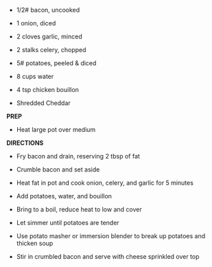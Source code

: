 -   1/2# bacon, uncooked

-   1 onion, diced

-   2 cloves garlic, minced

-   2 stalks celery, chopped

-   5# potatoes, peeled & diced

-   8 cups water

-   4 tsp chicken bouillon

-   Shredded Cheddar

**PREP**

-   Heat large pot over medium

**DIRECTIONS**

-   Fry bacon and drain, reserving 2 tbsp of fat

-   Crumble bacon and set aside

-   Heat fat in pot and cook onion, celery, and garlic for 5 minutes

-   Add potatoes, water, and bouillon

-   Bring to a boil, reduce heat to low and cover

-   Let simmer until potatoes are tender

-   Use potato masher or immersion blender to break up potatoes and
    thicken soup

-   Stir in crumbled bacon and serve with cheese sprinkled over top
